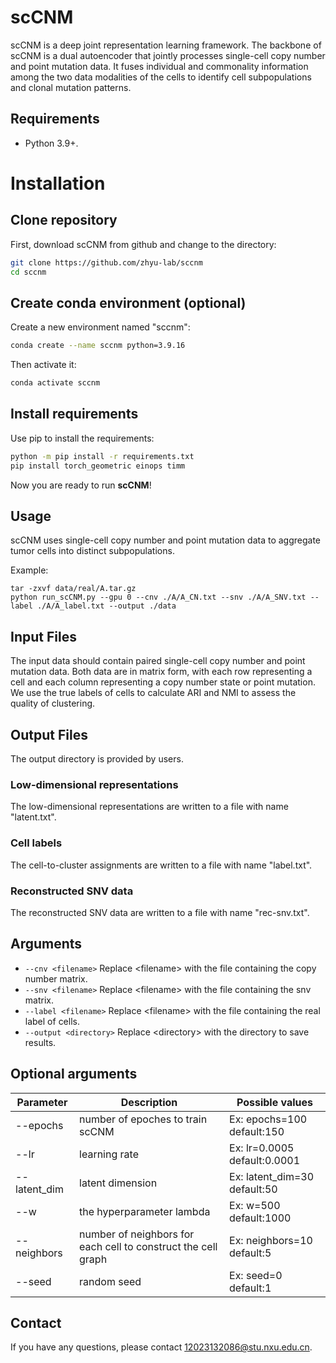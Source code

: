 # scCNM

scCNM is a deep joint representation learning framework. The backbone of scCNM is a dual autoencoder that jointly processes single-cell copy number and point mutation data. It fuses individual and commonality information among the two data modalities of the cells to identify cell subpopulations and clonal mutation patterns.



## Requirements

* Python 3.9+.

# Installation
## Clone repository
First, download scCNM from github and change to the directory:
```bash
git clone https://github.com/zhyu-lab/sccnm
cd sccnm
```

## Create conda environment (optional)
Create a new environment named "sccnm":
```bash
conda create --name sccnm python=3.9.16
```

Then activate it:
```bash
conda activate sccnm
```

## Install requirements
Use pip to install the requirements:
```bash
python -m pip install -r requirements.txt
pip install torch_geometric einops timm
```

Now you are ready to run **scCNM**!

## Usage

scCNM uses single-cell copy number and point mutation data to aggregate tumor cells into distinct subpopulations.

Example:

```
tar -zxvf data/real/A.tar.gz
python run_scCNM.py --gpu 0 --cnv ./A/A_CN.txt --snv ./A/A_SNV.txt --label ./A/A_label.txt --output ./data
```

## Input Files

The input data should contain paired single-cell copy number and point mutation data. Both data are in matrix form, with each row representing a cell and each column representing a copy number state or point mutation. 
We use the true labels of cells to calculate ARI and NMI to assess the quality of clustering.

## Output Files
The output directory is provided by users.

### Low-dimensional representations

The low-dimensional representations are written to a file with name "latent.txt".

### Cell labels

The cell-to-cluster assignments are written to a file with name "label.txt".

### Reconstructed SNV data

The reconstructed SNV data are written to a file with name "rec-snv.txt".

## Arguments

* `--cnv <filename>` Replace \<filename\> with the file containing the  copy number matrix.
* `--snv <filename>` Replace \<filename\> with the file containing the snv matrix.
* `--label <filename>` Replace \<filename\> with the file containing the real label of cells.
* `--output <directory>` Replace \<directory\> with the directory to save results.


## Optional arguments

Parameter | Description | Possible values
---- | ----- | ------
--epochs | number of epoches to train scCNM | Ex: epochs=100  default:150
--lr | learning rate | Ex: lr=0.0005  default:0.0001
--latent_dim | latent dimension | Ex: latent_dim=30  default:50
--w | the hyperparameter lambda | Ex: w=500  default:1000
--neighbors | number of neighbors for each cell to construct the cell graph | Ex: neighbors=10  default:5
--seed | random seed | Ex: seed=0  default:1


## Contact

If you have any questions, please contact 12023132086@stu.nxu.edu.cn.